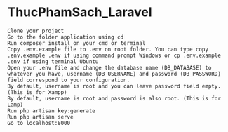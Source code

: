 # ThucPhamSach_Laravel
    Clone your project
    Go to the folder application using cd
    Run composer install on your cmd or terminal
    Copy .env.example file to .env on root folder. You can type copy .env.example .env if using command prompt Windows or cp .env.example .env if using terminal Ubuntu
    Open your .env file and change the database name (DB_DATABASE) to whatever you have, username (DB_USERNAME) and password (DB_PASSWORD) field correspond to your configuration.
    By default, username is root and you can leave password field empty. (This is for Xampp)
    By default, username is root and password is also root. (This is for Lamp)
    Run php artisan key:generate
    Run php artisan serve
    Go to localhost:8000
